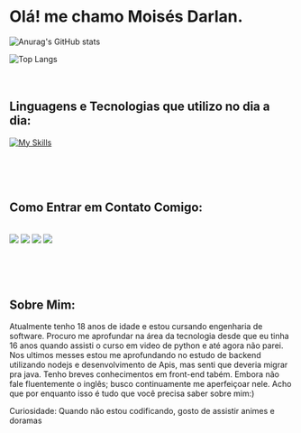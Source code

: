 # Olá! me chamo Moisés Darlan.

![Anurag's GitHub stats](https://github-readme-stats.vercel.app/api?username=MOISES-DARLAN&show_icons=true&theme=radical)

![Top Langs](https://github-readme-stats.vercel.app/api/top-langs/?username=MOISES-DARLAN&layout=compact&theme=radical)
<br> <br> <br>

## Linguagens e Tecnologias que utilizo no dia a dia:

[![My Skills](https://skills.thijs.gg/icons?i=nodejs,python,bootstrap,javascript,mysql,html,css,sequelize,express&theme=light)](https://skills.thijs.gg)

<br> <br> <br>
## Como Entrar em Contato Comigo:

<div><br> 
  <a href="https://instagram.com/moisesdarlan.oficial" target="_blank"><img src="https://img.shields.io/badge/-Instagram-%23E4405F?style=for-the-badge&logo=instagram&logoColor=white" target="_blank"></a>
  <a href="mailto:moisesdarlan440@gmail.com"><img src="https://img.shields.io/badge/-Gmail-%23333?style=for-the-badge&logo=gmail&logoColor=white" target="_blank"></a>
  <a href="https://www.linkedin.com/in/moisesdarlan/" target="_blank"><img src="https://img.shields.io/badge/-LinkedIn-%230077B5?style=for-the-badge&logo=linkedin&logoColor=white" target="_blank"></a> 
  <a href="https://wa.me/+55699983-1192" target="_blank"><img src="https://img.shields.io/badge/WhatsApp-25D366?style=for-the-badge&logo=whatsapp&logoColor=white" target="_blank"></a> 
</div>

<br> <br> <br>

## Sobre Mim:

Atualmente tenho 18 anos de idade e estou cursando engenharia de software. Procuro me aprofundar na área da tecnologia desde que eu tinha 16 anos quando assisti o curso em video de python e até agora não parei. Nos ultimos messes estou me aprofundando no estudo de backend utilizando nodejs e desenvolvimento de Apis, mas senti que deveria migrar pra java. Tenho breves conhecimentos em front-end tabém. Embora não fale fluentemente o inglês; busco continuamente me aperfeiçoar nele. Acho que por enquanto isso é tudo que você precisa saber sobre mim:)

Curiosidade: Quando não estou codificando, gosto de assistir animes e doramas


